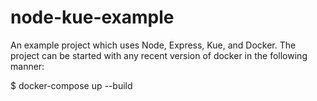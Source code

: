# node-kue-example
An example project which uses Node, Express, Kue, and Docker. The project can be started with any recent version of docker in the following manner:

   $ docker-compose up --build
